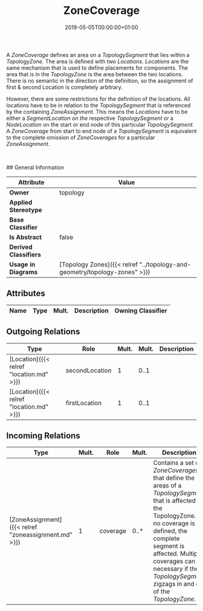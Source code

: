 ﻿---
title: ZoneCoverage
toc: false
type: specs
date: "2019-05-05T00:00:00+01:00"
draft: false
menu_name: vec120

# Prev/next pager order (if `docs_section_pager` enabled in `params.toml`)
weight: 
---
<html>   <head>     </head>   <body>     <p> A <i>ZoneCoverage </i>defines an area on a <i>TopologySegment</i> that lies within a <i>TopologyZone.</i> The area is defined with two <i>Locations</i>. <i>Locations </i>are the same mechanism that is used to define placements for components. The area that is in the <i>TopologyZone </i>is the area between the two locations. There is no semantic in the direction of the definition, so the assignment of first &amp;&#160;second Location is completely arbitrary.       </p>      <p> However, there are some restrictions for the definition of the locations. All locations have to be in relation to the&#160;<i>TopologySegment </i>that is referenced by the containing <i>ZoneAssignment</i>. This means the <i>Locations</i> have to be either a <i>SegmentLocation on the </i>respective<i> </i><i>TopologySegment</i> or a <i>NodeLocation</i> on the start or end node of this particular <i>T</i><i>opologySegment.</i> A <i>ZoneCoverage</i> from start to end node of a <i>TopologySegment</i> is equivalent to the complete omission of <i>ZoneCoverages</i> for a particular <i>ZoneAssignment</i>.      </p>      <p> &#160;      </p>  </body> </html>
## General Information

| Attribute               | Value |
|-------------------------|-------|
| **Owner**               | topology |
| **Applied Stereotype**  |   |
| **Base Classifier**     |   |
| **Is Abstract**         | false |
| **Derived Classifiers** |   |
| **Usage in Diagrams**   | [Topology Zones]({{< relref "../topology-and-geometry/topology-zones" >}})<br/>  |

## Attributes
|  Name  |  Type  |  Mult.  |  Description  |  Owning Classifier  |
|--------|--------|---------|---------------|--------------|

## Outgoing Relations
|    Type  |   Role   |   Mult.   |   Mult.   |   Description   |
|----------|----------|-----------|-----------|-----------------|
| [Location]({{< relref "location.md" >}}) | secondLocation | 1 | 0..1 |  |
| [Location]({{< relref "location.md" >}}) | firstLocation | 1 | 0..1 |  |
##  Incoming Relations
|    Type  |   Mult.  |   Role    |   Mult.   |   Description  |
|----------|----------|-----------|-----------|----------------|
| [ZoneAssignment]({{< relref "zoneassignment.md" >}}) | 1 | coverage | 0..* | <html>   <head>     </head>   <body> Contains a set of <i>ZoneCoverages</i> that define the areas of a <i>TopologySegment</i> that is affected by the TopologyZone.&#160;If no coverage is defined, the complete segment is affected. Multiple coverages can be necessary if the <i>TopologySegment</i> zigzags in and out of the <i>TopologyZone.</i></body> </html> |
